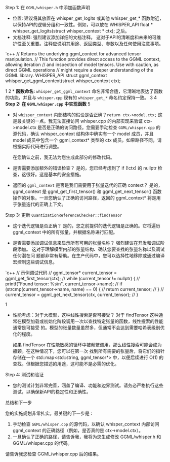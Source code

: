   Step 1: 在 `GGML/whisper.h` 中添加函数声明


   * 位置: 建议将其放置在 whisper_get_logits 或其他 whisper_get_*
     函数附近，以保持API的逻辑分组和一致性。例如，可以放在 WHISPER_API float * whisper_get_logits(struct
     whisper_context * ctx); 之后。
   * 文档注释: 强烈建议添加详细的文档注释。
     这对于API的清晰度和未来的可维护性至关重要。注释应说明其用途、返回类型、参数以及任何使用注意事项。


  `c++
      // Returns the underlying ggml_context for advanced tensor manipulation.
      // This function provides direct access to the GGML context, allowing iteration
      // and inspection of model tensors. Use with caution, as direct GGML operations
      // might require a deeper understanding of the GGML library.
      WHISPER_API struct ggml_context  whisper_get_ggml_context(struct whisper_context  ctx);

   1
   2 *   **函数命名:** `whisper_get_ggml_context` 命名非常合适，它清晰地表达了函数的功能，并且与
     `whisper.cpp` 现有的 `whisper_get_*` 命名约定保持一致。
   3
   4 **Step 2: 在 `GGML/whisper.cpp` 中实现函数**
   5

   * 对 `whisper_context` 内部结构的假设是否正确？`return ctx->model.ctx;`
      这是最关键的一点。我无法直接访问 whisper.cpp 的内部实现来验证 ctx->model.ctx
  是否是正确的访问路径。您需要手动检查 `GGML/whisper.cpp` 的源代码，确认 whisper_context 结构体中确实有一个
  model 成员，并且 model 成员中包含一个 ggml_context* 类型的 ctx
  成员。如果路径不同，请根据实际代码进行调整。

      在您确认之前，我无法为您生成此部分的修改代码。


   * 是否需要添加额外的错误检查？
      是的，您已经考虑到了 if (!ctx) 的 nullptr 检查，这很好。这是基本的安全措施。


   * 返回的 `ggml_context` 是否是我们需要用于张量迭代的正确 context？
      是的，ggml_context 是 ggml_get_first_tensor() 和 ggml_get_next_tensor()
  函数操作的对象。一旦您确认了正确的访问路径，返回的 ggml_context* 将是用于张量迭代的正确上下文。

  Step 3: 更新 `QuantizationReferenceChecker::findTensor`


   * 这个迭代逻辑是否正确？
      是的，您之前提供的迭代逻辑是正确的。它将遍历 ggml_context 中的所有张量，并根据名称进行匹配。


   * 是否需要添加调试信息来显示所有可用的张量名称？
      强烈建议在开发和调试阶段添加。 这对于理解模型内部的张量结构、确认您要查找的张量名称以及调试任何潜在问
  题都非常有帮助。在生产代码中，您可以选择性地移除或通过编译宏控制这些调试信息。


  `c++
      // 示例调试代码
      // ggml_tensor* current_tensor = ggml_get_first_tensor(ctx);
      // while (current_tensor != nullptr) {
      //     printf("Found tensor: %s\n", current_tensor->name);
      //     if (strcmp(current_tensor->name, name) == 0) {
      //         return current_tensor;
      //     }
      //     current_tensor = ggml_get_next_tensor(ctx, current_tensor);
      // }

   1

   * 性能考虑：对于大模型，这种线性搜索是否可接受？
      对于 findTensor 这种通常在模型加载或初始化阶段调用一次以查找特定张量的函数，线性搜索的性能通常是可接受
  的。模型的张量数量虽然多，但通常不会达到需要哈希表级别优化的程度。


      如果 findTensor 在性能敏感的循环中被频繁调用，那么线性搜索可能会成为瓶颈。在这种情况下，您可以在第一次
  找到所有需要的张量后，将它们的指针存储在一个 std::map<std::string, ggml_tensor*> 中，以便后续进行 O(1)
  的查找。但根据您描述的用途，这可能不是必需的优化。

  Step 4: 测试和验证

   * 您的测试计划非常完善，涵盖了编译、功能和边界测试。请务必严格执行这些测试，以确保新API的稳定性和正确性。

  总结和下一步

  您的实施规划非常扎实。最关键的下一步是：


   1. 手动检查 `GGML/whisper.cpp` 的源代码，以确认 whisper_context 内部访问 ggml_context
      的正确路径（例如，是否真的是 ctx->model.ctx）。
   2. 一旦确认了正确的路径，请告诉我，我将为您生成修改 GGML/whisper.h 和 GGML/whisper.cpp 的代码。


  请告诉我您检查 GGML/whisper.cpp 后的结果。